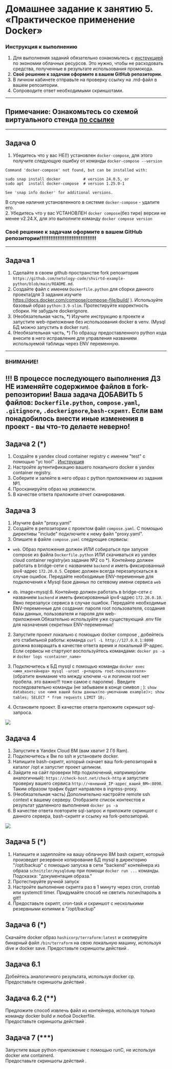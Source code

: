 # Домашнее задание к занятию 5. «Практическое применение Docker»

### Инструкция к выполнению

1. Для выполнения заданий обязательно ознакомьтесь с [инструкцией](https://github.com/netology-code/devops-materials/blob/master/cloudwork.MD) по экономии облачных ресурсов. Это нужно, чтобы не расходовать средства, полученные в результате использования промокода.
2. **Своё решение к задачам оформите в вашем GitHub репозитории.**
3. В личном кабинете отправьте на проверку ссылку на .md-файл в вашем репозитории.
4. Сопроводите ответ необходимыми скриншотами.

---

## Примечание: Ознакомьтесь со схемой виртуального стенда [по ссылке](https://github.com/netology-code/shvirtd-example-python/blob/main/schema.pdf)

---

## Задача 0

1. Убедитесь что у вас НЕ(!) установлен `docker-compose`, для этого получите следующую ошибку от команды `docker-compose --version`

```
Command 'docker-compose' not found, but can be installed with:

sudo snap install docker          # version 24.0.5, or
sudo apt  install docker-compose  # version 1.25.0-1

See 'snap info docker' for additional versions.
```

В случае наличия установленного в системе `docker-compose` - удалите его.  
2. Убедитесь что у вас УСТАНОВЛЕН `docker compose`(без тире) версии не менее v2.24.X, для это выполните команду `docker compose version`

### **Своё решение к задачам оформите в вашем GitHub репозитории!!!!!!!!!!!!!!!!!!!!!!!!!!!!!!!!**

---

## Задача 1

1. Сделайте в своем github пространстве fork репозитория `https://github.com/netology-code/shvirtd-example-python/blob/main/README.md`.
2. Создайте файл с именем `Dockerfile.python` для сборки данного проекта(для 3 задания изучите https://docs.docker.com/compose/compose-file/build/ ). Используйте базовый образ `python:3.9-slim`. Протестируйте корректность сборки. Не забудьте dockerignore.
3. (Необязательная часть, \*) Изучите инструкцию в проекте и запустите web-приложение без использования docker в venv. (Mysql БД можно запустить в docker run).
4. (Необязательная часть, \*) По образцу предоставленного python кода внесите в него исправление для управления названием используемой таблицы через ENV переменную.

---

### ВНИМАНИЕ!

## !!! В процессе последующего выполнения ДЗ НЕ изменяйте содержимое файлов в fork-репозитории! Ваша задача ДОБАВИТЬ 5 файлов: `Dockerfile.python`, `compose.yaml`, `.gitignore`, `.dockerignore`,`bash-скрипт`. Если вам понадобилось внести иные изменения в проект - вы что-то делаете неверно!

## Задача 2 (\*)

1. Создайте в yandex cloud container registry с именем "test" с помощью "yc tool" . [Инструкция](https://cloud.yandex.ru/ru/docs/container-registry/quickstart/?from=int-console-help)
2. Настройте аутентификацию вашего локального docker в yandex container registry.
3. Соберите и залейте в него образ с python приложением из задания №1.
4. Просканируйте образ на уязвимости.
5. В качестве ответа приложите отчет сканирования.

## Задача 3

1. Изучите файл "proxy.yaml"
2. Создайте в репозитории с проектом файл `compose.yaml`. С помощью директивы "include" подключите к нему файл "proxy.yaml".
3. Опишите в файле `compose.yaml` следующие сервисы:

- `web`. Образ приложения должен ИЛИ собираться при запуске compose из файла `Dockerfile.python` ИЛИ скачиваться из yandex cloud container registry(из задание №2 со \*). Контейнер должен работать в bridge-сети с названием `backend` и иметь фиксированный ipv4-адрес `172.20.0.5`. Сервис должен всегда перезапускаться в случае ошибок.
  Передайте необходимые ENV-переменные для подключения к Mysql базе данных по сетевому имени сервиса `web`

- `db`. image=mysql:8. Контейнер должен работать в bridge-сети с названием `backend` и иметь фиксированный ipv4-адрес `172.20.0.10`. Явно перезапуск сервиса в случае ошибок. Передайте необходимые ENV-переменные для создания: пароля root пользователя, создания базы данных, пользователя и пароля для web-приложения.Обязательно используйте уже существующий .env file для назначения секретных ENV-переменных!

2. Запустите проект локально с помощью docker compose , добейтесь его стабильной работы: команда `curl -L http://127.0.0.1:8090` должна возвращать в качестве ответа время и локальный IP-адрес. Если сервисы не стартуют воспользуйтесь командами: `docker ps -a ` и `docker logs <container_name>`

3. Подключитесь к БД mysql с помощью команды `docker exec <имя_контейнера> mysql -uroot -p<пароль root-пользователя>`(обратите внимание что между ключем -u и логином root нет пробела. это важно!!! тоже самое с паролем) . Введите последовательно команды (не забываем в конце символ ; ): `show databases; use <имя вашей базы данных(по-умолчанию example)>; show tables; SELECT * from requests LIMIT 10;`.

4. Остановите проект. В качестве ответа приложите скриншот sql-запроса.

<img src="task3-2.png">

## Задача 4

1. Запустите в Yandex Cloud ВМ (вам хватит 2 Гб Ram).
2. Подключитесь к Вм по ssh и установите docker.
3. Напишите bash-скрипт, который скачает ваш fork-репозиторий в каталог /opt и запустит проект целиком.
4. Зайдите на сайт проверки http подключений, например(или аналогичный): `https://check-host.net/check-http` и запустите проверку вашего сервиса `http://<внешний_IP-адрес_вашей_ВМ>:8090`. Таким образом трафик будет направлен в ingress-proxy.
5. (Необязательная часть) Дополнительно настройте remote ssh context к вашему серверу. Отобразите список контекстов и результат удаленного выполнения `docker ps -a`
6. В качестве ответа повторите sql-запрос и приложите скриншот с данного сервера, bash-скрипт и ссылку на fork-репозиторий.

<img src="task4.png">

## Задача 5 (\*)

1. Напишите и задеплойте на вашу облачную ВМ bash скрипт, который произведет резервное копирование БД mysql в директорию "/opt/backup" с помощью запуска в сети "backend" контейнера из образа `schnitzler/mysqldump` при помощи `docker run ...` команды. Подсказка: "документация образа."
2. Протестируйте ручной запуск
3. Настройте выполнение скрипта раз в 1 минуту через cron, crontab или systemctl timer. Придумайте способ не светить логин/пароль в git!!
4. Предоставьте скрипт, cron-task и скриншот с несколькими резервными копиями в "/opt/backup"

## Задача 6 (\*)

Скачайте docker образ `hashicorp/terraform:latest` и скопируйте бинарный файл `/bin/terraform` на свою локальную машину, используя dive и docker save.
Предоставьте скриншоты действий .

## Задача 6.1

Добейтесь аналогичного результата, используя docker cp.  
Предоставьте скриншоты действий .

## Задача 6.2 (\*\*)

Предложите способ извлечь файл из контейнера, используя только команду docker build и любой Dockerfile.  
Предоставьте скриншоты действий .

## Задача 7 (\*\*\*)

Запустите ваше python-приложение с помощью runC, не используя docker или containerd.  
Предоставьте скриншоты действий .
